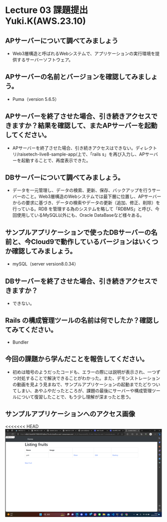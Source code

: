 # Lecture 03 課題提出　Yuki.K(AWS.23.10)
## APサーバーについて調べてみましょう
* Web3層構造と呼ばれるWebシステムで、アプリケーションの実行環境を提供するサーバーソフトウェア。
## APサーバーの名前とバージョンを確認してみましょう。
* Puma（version 5.6.5）
## APサーバーを終了させた場合、引き続きアクセスできますか？結果を確認して、またAPサーバーを起動してください。
* APサーバーを終了させた場合、引き続きアクセスはできない。ディレクトリ/raisetech-live8-sample-app/上で、「rails s」を再び入力し、APサーバーを起動することで、再度表示できた。
## DBサーバーについて調べてみましょう。
* データを一元管理し、データの検索、更新、保存、バックアップを行うサーバーのこと。Web3層構造のWebシステムでは最下層に位置し、APサーバーからの要求に基づき、データの検索やデータの更新（追加、修正、削除）を行っている。RDB を管理する為のシステムを略して「RDBMS」と呼び、今回使用しているMySQL以外にも、Oracle DataBaseなど様々ある。
## サンプルアプリケーションで使ったDBサーバーの名前と、今Cloud9で動作しているバージョンはいくつか確認してみましょう。
* mySQL（server version8.0.34）
## DBサーバーを終了させた場合、引き続きアクセスできますか？
* できない。
## Rails の構成管理ツールの名前は何でしたか？確認してみてください。
* Bundler
## 今回の課題から学んだことを報告してください。
* 初めは暗号のようだったコードも、エラーの際には説明が表示され、一つずつ対処することで解決できることがわかった。また、デモンストレーションの動画を見よう見まねで、サンプルアプリケーションの起動までたどりついてしまい、あやふやだったところが、課題の最後にサーバーや構成管理ツールについて復習したことで、もう少し理解が深まったと思う。
## サンプルアプリケーションへのアクセス画像
<<<<<<< HEAD
![Lecture03](03.png)
